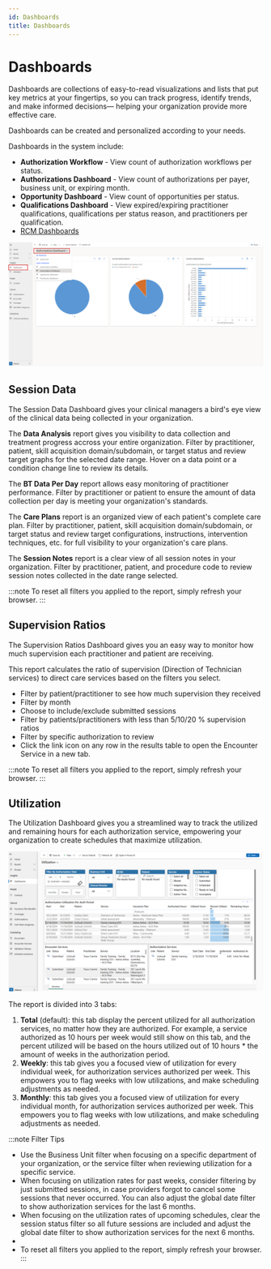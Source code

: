 ```yaml
---
id: Dashboards
title: Dashboards
---
```

# Dashboards

Dashboards are collections of easy-to-read visualizations and lists that put key metrics at your fingertips, so you can track progress, identify trends, and make informed decisions— helping your organization provide more effective care.

Dashboards can be created and personalized according to your needs. 

Dashboards in the system include:

- **Authorization Workflow** - View count of authorization workflows per status.
- **Authorizations Dashboard** - View count of authorizations per payer, business unit, or expiring month.
- **Opportunity Dashboard** - View count of opportunities per status.
- **Qualifications Dashboard** - View expired/expiring practitioner qualifications, qualifications per status reason, and practitioners per qualification.
- [RCM Dashboards](../RCM/RCMDashboards.md)

 <img src ="/img/dashboards.png " width="650"/>

## Session Data

The Session Data Dashboard gives your clinical managers a bird's eye view of the clinical data being collected in your organization.

The **Data Analysis** report gives you visibility to data collection and treatment progress accross your entire organization. Filter by practitioner, patient, skill acquisition domain/subdomain, or target status and review target graphs for the selected date range. Hover on a data point or a condition change line to review its details.

The **BT Data Per Day** report allows easy monitoring of practitioner performance. Filter by practitioner or patient to ensure the amount of data collection per day is meeting your organization's standards.

The **Care Plans** report is an organized view of each patient's complete care plan. Filter by practitioner, patient, skill acquisition domain/subdomain, or target status and review target configurations, instructions, intervention techniques, etc. for full visibility to your organization's care plans.

The **Session Notes** report is a clear view of all session notes in your organization. Filter by practitioner, patient, and procedure code to review session notes collected in the date range selected.

:::note
To reset all filters you applied to the report, simply refresh your browser.
:::

## Supervision Ratios
The Supervision Ratios Dashboard gives you an easy way to monitor how much supervision each practitioner and patient are receiving.

This report calculates the ratio of supervision (Direction of Technician services) to direct care services based on the filters you select.

- Filter by patient/practitioner to see how much supervision they received
- Filter by month
- Choose to include/exclude submitted sessions
- Filter by patients/practitioners with less than 5/10/20 % supervision ratios
- Filter by specific authorization to review
- Click the link icon on any row in the results table to open the Encounter Service in a new tab.

:::note
To reset all filters you applied to the report, simply refresh your browser.
:::

## Utilization

The Utilization Dashboard gives you a streamlined way to track the utilized and remaining hours for each authorization service, empowering your organization to create schedules that maximize utilization.

 <img src ="/img/utilization.png " width="650"/>

The report is divided into 3 tabs:

1. **Total** (default): this tab display the percent utilized for all authorization services, no matter how they are authorized. For example, a service authorized as 10 hours per week would still show on this tab, and the percent utilized will be based on the hours utilized out of 10 hours * the amount of weeks in the authorization period.
2. **Weekly**: this tab gives you a focused view of utilization for every individual week, for authorization services authorized per week. This empowers you to flag weeks with low utilizations, and make scheduling adjustments as needed.
3. **Monthly**: this tab gives you a focused view of utilization for every individual month, for authorization services authorized per week. This empowers you to flag weeks with low utilizations, and make scheduling adjustments as needed.

:::note Filter Tips
- Use the Business Unit filter when focusing on a specific department of your organization, or the service filter when reviewing utilization for a specific service.
- When focusing on utilization rates for past weeks, consider filtering by just submitted sessions, in case providers forgot to cancel some sessions that never occurred. You can also adjust the global date filter to show authorization services for the last 6 months.
- When focusing on the utilization rates of upcoming schedules, clear the session status filter so all future sessions are included and adjust the global date filter to show authorization services for the next 6 months.
- 
- To reset all filters you applied to the report, simply refresh your browser.
:::

